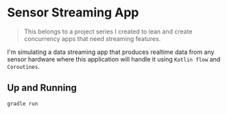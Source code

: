 # Sensor Streaming App

> This belongs to a project series I created to lean and create concurrency apps that need streaming features.

I'm simulating a data streaming app that produces realtime data from any sensor hardware where this application will handle it using `Kotlin flow` and `Coroutines`.

## Up and Running
```shell
gradle run
```